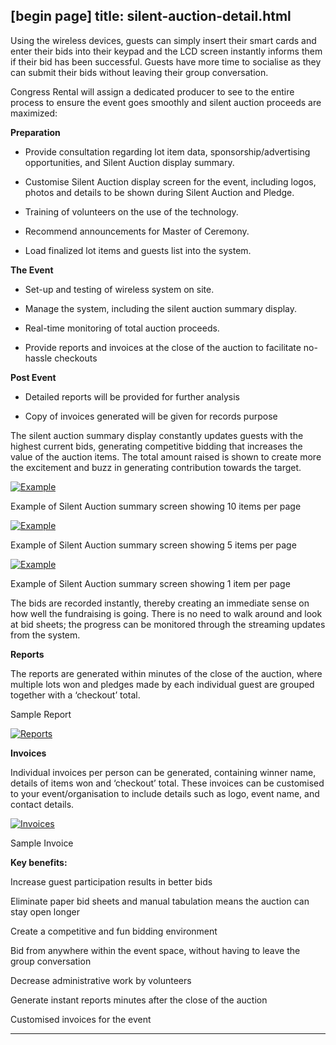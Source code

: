 [begin page]
 title: silent-auction-detail.html
----------------------------------------------------------

Using the wireless devices, guests can simply insert their smart cards and enter their bids into their keypad and the LCD screen instantly informs them if their bid has been successful. Guests have more time to socialise as they can submit their bids without leaving their group conversation.

Congress Rental will assign a dedicated producer to see to the entire process to ensure the event goes smoothly and silent auction proceeds are maximized:

**Preparation**

 -  Provide consultation regarding lot item data, sponsorship/advertising opportunities, and Silent Auction display summary.

 -  Customise Silent Auction display screen for the event, including logos, photos and details to be shown during Silent Auction and Pledge.

 -  Training of volunteers on the use of the technology.

 -  Recommend announcements for Master of Ceremony.

 -  Load finalized lot items and guests list into the system.

**The Event**

 -  Set-up and testing of wireless system on site.

 -  Manage the system, including the silent auction summary display.

 -  Real-time monitoring of total auction proceeds.

 -  Provide reports and invoices at the close of the auction to facilitate no- hassle checkouts

**Post Event**

 -  Detailed reports will be provided for further analysis

 -  Copy of invoices generated will be given for records purpose

The silent auction summary display constantly updates guests with the highest current bids, generating competitive bidding that increases the value of the auction items. The total amount raised is shown to create more the excitement and buzz in generating contribution towards the target.

[ ![Example](/wp-content/uploads/2011/09/120-300x228.jpg)](/wp-content/uploads/2011/09/120.jpg)

Example of Silent Auction summary screen showing 10 items per page

[ ![Example](/wp-content/uploads/2011/09/212-300x228.jpg)](/wp-content/uploads/2011/09/212.jpg)

Example of Silent Auction summary screen showing 5 items per page

[ ![Example](/wp-content/uploads/2011/09/36-300x228.jpg)](/wp-content/uploads/2011/09/36.jpg)

Example of Silent Auction summary screen showing 1 item per page

The bids are recorded instantly, thereby creating an immediate sense on how well the fundraising is going. There is no need to walk around and look at bid sheets; the progress can be monitored through the streaming updates from the system.

**Reports**

The reports are generated within minutes of the close of the auction, where multiple lots won and pledges made by each individual guest are grouped together with a ‘checkout’ total.

Sample Report

[ ![Reports](/wp-content/uploads/2011/09/172-300x187.png)](/wp-content/uploads/2011/09/172.png)

**Invoices**

Individual invoices per person can be generated, containing winner name, details of items won and ‘checkout’ total. These invoices can be customised to your event/organisation to include details such as logo, event name, and contact details.

[ ![Invoices](/wp-content/uploads/2011/09/201-212x300.png)](/wp-content/uploads/2011/09/201.png)

Sample Invoice

**Key benefits:**

Increase guest participation results in better bids

Eliminate paper bid sheets and manual tabulation means the auction can stay open longer

Create a competitive and fun bidding environment

Bid from anywhere within the event space, without having to leave the group conversation

Decrease administrative work by volunteers

Generate instant reports minutes after the close of the auction

Customised invoices for the event




----------------------------------------------------------

